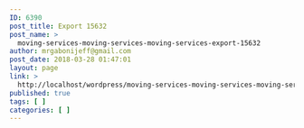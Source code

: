 ```yaml
---
ID: 6390
post_title: Export 15632
post_name: >
  moving-services-moving-services-moving-services-export-15632
author: mrgabonijeff@gmail.com
post_date: 2018-03-28 01:47:01
layout: page
link: >
  http://localhost/wordpress/moving-services-moving-services-moving-services-export-15632/
published: true
tags: [ ]
categories: [ ]
---
```


